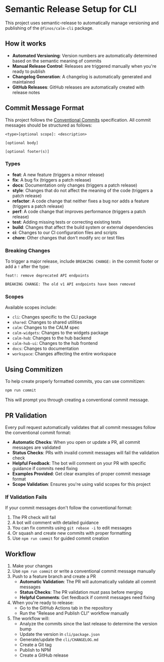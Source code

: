 # Semantic Release Setup for CLI

This project uses semantic-release to automatically manage versioning and publishing of the `@finos/calm-cli` package.

## How it works

- **Automated Versioning**: Version numbers are automatically determined based on the semantic meaning of commits
- **Manual Release Control**: Releases are triggered manually when you're ready to publish
- **Changelog Generation**: A changelog is automatically generated and maintained
- **GitHub Releases**: GitHub releases are automatically created with release notes

## Commit Message Format

This project follows the [Conventional Commits](https://conventionalcommits.org/) specification. All commit messages should be structured as follows:

```
<type>[optional scope]: <description>

[optional body]

[optional footer(s)]
```

### Types

- **feat**: A new feature (triggers a minor release)
- **fix**: A bug fix (triggers a patch release)
- **docs**: Documentation only changes (triggers a patch release)
- **style**: Changes that do not affect the meaning of the code (triggers a patch release)
- **refactor**: A code change that neither fixes a bug nor adds a feature (triggers a patch release)
- **perf**: A code change that improves performance (triggers a patch release)
- **test**: Adding missing tests or correcting existing tests
- **build**: Changes that affect the build system or external dependencies
- **ci**: Changes to our CI configuration files and scripts
- **chore**: Other changes that don't modify src or test files

### Breaking Changes

To trigger a major release, include `BREAKING CHANGE:` in the commit footer or add a `!` after the type:

```
feat!: remove deprecated API endpoints

BREAKING CHANGE: The old v1 API endpoints have been removed
```

### Scopes

Available scopes include:
- `cli`: Changes specific to the CLI package
- `shared`: Changes to shared utilities
- `calm`: Changes to the CALM spec
- `calm-widgets`: Changes to the widgets package
- `calm-hub`: Changes to the hub backend
- `calm-hub-ui`: Changes to the hub frontend
- `docs`: Changes to documentation
- `workspace`: Changes affecting the entire workspace

## Using Commitizen

To help create properly formatted commits, you can use commitizen:

```bash
npm run commit
```

This will prompt you through creating a conventional commit message.

## PR Validation

Every pull request automatically validates that all commit messages follow the conventional commit format:

- **Automatic Checks**: When you open or update a PR, all commit messages are validated
- **Status Checks**: PRs with invalid commit messages will fail the validation check
- **Helpful Feedback**: The bot will comment on your PR with specific guidance if commits need fixing
- **Examples Provided**: Get clear examples of proper commit message format
- **Scope Validation**: Ensures you're using valid scopes for this project

### If Validation Fails

If your commit messages don't follow the conventional format:
1. The PR check will fail
2. A bot will comment with detailed guidance
3. You can fix commits using `git rebase -i` to edit messages
4. Or squash and create new commits with proper formatting
5. Use `npm run commit` for guided commit creation

## Workflow

1. Make your changes
2. Use `npm run commit` or write a conventional commit message manually
3. Push to a feature branch and create a PR
   - **Automatic Validation**: The PR will automatically validate all commit messages
   - **Status Checks**: The PR validation must pass before merging
   - **Helpful Comments**: Get feedback if commit messages need fixing
4. When you're ready to release:
   - Go to the GitHub Actions tab in the repository
   - Run the "Release and Publish CLI" workflow manually
5. The workflow will:
   - Analyze the commits since the last release to determine the version bump
   - Update the version in `cli/package.json`
   - Generate/update the `cli/CHANGELOG.md`
   - Create a Git tag
   - Publish to NPM
   - Create a GitHub release
